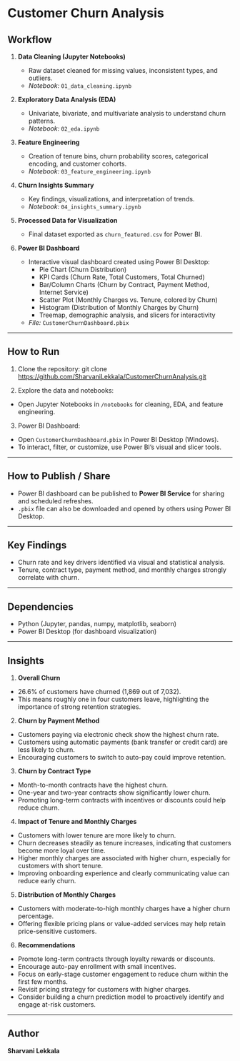 # Customer Churn Analysis

## Workflow

1. **Data Cleaning (Jupyter Notebooks)**
   - Raw dataset cleaned for missing values, inconsistent types, and outliers.
   - *Notebook:* `01_data_cleaning.ipynb`

2. **Exploratory Data Analysis (EDA)**
   - Univariate, bivariate, and multivariate analysis to understand churn patterns.
   - *Notebook:* `02_eda.ipynb`

3. **Feature Engineering**
   - Creation of tenure bins, churn probability scores, categorical encoding, and customer cohorts.
   - *Notebook:* `03_feature_engineering.ipynb`

4. **Churn Insights Summary**
   - Key findings, visualizations, and interpretation of trends.
   - *Notebook:* `04_insights_summary.ipynb`

5. **Processed Data for Visualization**
   - Final dataset exported as `churn_featured.csv` for Power BI.

6. **Power BI Dashboard**
   - Interactive visual dashboard created using Power BI Desktop:
     - Pie Chart (Churn Distribution)
     - KPI Cards (Churn Rate, Total Customers, Total Churned)
     - Bar/Column Charts (Churn by Contract, Payment Method, Internet Service)
     - Scatter Plot (Monthly Charges vs. Tenure, colored by Churn)
     - Histogram (Distribution of Monthly Charges by Churn)
     - Treemap, demographic analysis, and slicers for interactivity
   - *File:* `CustomerChurnDashboard.pbix`

---

## How to Run

1. Clone the repository:
   git clone https://github.com/SharvaniLekkala/CustomerChurnAnalysis.git
   
2. Explore the data and notebooks:
- Open Jupyter Notebooks in `/notebooks` for cleaning, EDA, and feature engineering.

3. Power BI Dashboard:
- Open `CustomerChurnDashboard.pbix` in Power BI Desktop (Windows).
- To interact, filter, or customize, use Power BI’s visual and slicer tools.

---

## How to Publish / Share

- Power BI dashboard can be published to **Power BI Service** for sharing and scheduled refreshes.
- `.pbix` file can also be downloaded and opened by others using Power BI Desktop.

---

## Key Findings

- Churn rate and key drivers identified via visual and statistical analysis.
- Tenure, contract type, payment method, and monthly charges strongly correlate with churn.

---

## Dependencies

- Python (Jupyter, pandas, numpy, matplotlib, seaborn)
- Power BI Desktop (for dashboard visualization)

---

## Insights

1. **Overall Churn**
- 26.6% of customers have churned (1,869 out of 7,032).
- This means roughly one in four customers leave, highlighting the importance of strong retention strategies.

2. **Churn by Payment Method**
- Customers paying via electronic check show the highest churn rate.
- Customers using automatic payments (bank transfer or credit card) are less likely to churn.
- Encouraging customers to switch to auto-pay could improve retention.

3. **Churn by Contract Type**
- Month-to-month contracts have the highest churn.
- One-year and two-year contracts show significantly lower churn.
- Promoting long-term contracts with incentives or discounts could help reduce churn.

4. **Impact of Tenure and Monthly Charges**
- Customers with lower tenure are more likely to churn.
- Churn decreases steadily as tenure increases, indicating that customers become more loyal over time.
- Higher monthly charges are associated with higher churn, especially for customers with short tenure.
- Improving onboarding experience and clearly communicating value can reduce early churn.

5. **Distribution of Monthly Charges**
- Customers with moderate-to-high monthly charges have a higher churn percentage.
- Offering flexible pricing plans or value-added services may help retain price-sensitive customers.

6. **Recommendations**
- Promote long-term contracts through loyalty rewards or discounts.
- Encourage auto-pay enrollment with small incentives.
- Focus on early-stage customer engagement to reduce churn within the first few months.
- Revisit pricing strategy for customers with higher charges.
- Consider building a churn prediction model to proactively identify and engage at-risk customers.

---

## Author

**Sharvani Lekkala**
